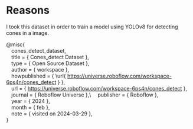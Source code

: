 # Reasons
I took this dataset in order to train a model using YOLOv8 for detecting cones in a image.

@misc{ \
&emsp;cones_detect_dataset, \
&emsp;title = { Cones_detect Dataset }, \
&emsp;type = { Open Source Dataset }, \
&emsp;author = { workspace },\
&emsp;howpublished = { \url{ https://universe.roboflow.com/workspace-6ps4n/cones_detect } }, \
&emsp;url = { https://universe.roboflow.com/workspace-6ps4n/cones_detect }, \
&emsp;journal = { Roboflow Universe },\ 
&emsp;publisher = { Roboflow },\
&emsp;year = { 2024 },\
&emsp;month = { feb },\
&emsp;note = { visited on 2024-03-29 },\
}
